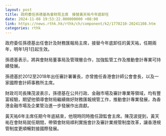 ```yaml
---
layout: post
title: 政府委任孫德基為會財局主席　接替黃天祐今年底卸任
date: 2024-11-08 19:53:22.000000000 +08:00
link: https://news.rthk.hk/rthk/ch/component/k2/1778210-20241108.htm
categories: rthk
---
```


政府委任孫德基出任會計及財務匯報局主席，接替今年底卸任的黃天祐，任期兩年，明年1月1日起生效。

孫德基表示，將與會財局董事局及管理層合作，加強監管工作及推動會計專業可持續發展。

孫德基於2012至2018年出任審計署署長，亦曾擔任香港會計師公會會長，以及一家國際會計師事務所主席。

財政司司長陳茂波表示，孫德基在公共行政、金融市場及審計專業等領域，均有豐富經驗，期望他領導會財局繼續做好財務匯報規管工作，推動會計專業發展，為香港金融市場及企業管治進一步發展作出貢獻。

黃天祐6年主席任期今年底結束，他現時同時擔任證監會主席。陳茂波提到，黃天祐在會財局就任期間，帶領會財局順利實施會計及審計業規管制度改革，讓香港規管制度更順暢對接國際發展。
